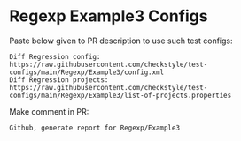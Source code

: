 # Regexp Example3 Configs
Paste below given to PR description to use such test configs:
```
Diff Regression config: https://raw.githubusercontent.com/checkstyle/test-configs/main/Regexp/Example3/config.xml
Diff Regression projects: https://raw.githubusercontent.com/checkstyle/test-configs/main/Regexp/Example3/list-of-projects.properties
```
Make comment in PR:
```
Github, generate report for Regexp/Example3
```
